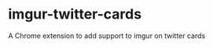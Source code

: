 imgur-twitter-cards
===================

A Chrome extension to add support to imgur on twitter cards
